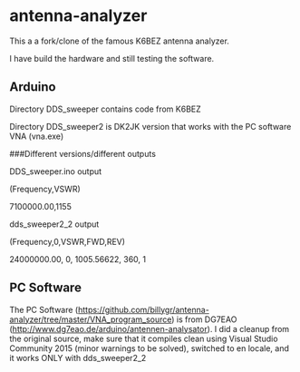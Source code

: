# antenna-analyzer
This a a fork/clone of the famous K6BEZ antenna analyzer.

I have build the hardware and still testing the software.

## Arduino
Directory DDS_sweeper contains code from K6BEZ

Directory DDS_sweeper2 is DK2JK version that works with the PC software VNA (vna.exe)

###Different versions/different outputs


DDS_sweeper.ino output


(Frequency,VSWR)


7100000.00,1155

dds_sweeper2_2 output

(Frequency,0,VSWR,FWD,REV)

24000000.00, 0, 1005.56622, 360, 1


## PC Software

The PC Software (https://github.com/billygr/antenna-analyzer/tree/master/VNA_program_source) is from DG7EAO (http://www.dg7eao.de/arduino/antennen-analysator).
I did a cleanup from the original source, make sure that it compiles clean using Visual Studio Community 2015 (minor warnings to be solved), switched to en locale, and it works ONLY with dds_sweeper2_2
